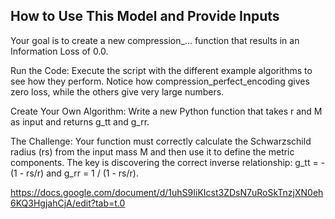 ## How to Use This Model and Provide Inputs
Your goal is to create a new compression_... function that results in an Information Loss of 0.0.

Run the Code: Execute the script with the different example algorithms to see how they perform. Notice how compression_perfect_encoding gives zero loss, while the others give very large numbers.

Create Your Own Algorithm: Write a new Python function that takes r and M as input and returns g_tt and g_rr.

The Challenge: Your function must correctly calculate the Schwarzschild radius (rs) from the input mass M and then use it to define the metric components. The key is discovering the correct inverse relationship: g_tt = -(1 - rs/r) and g_rr = 1 / (1 - rs/r).


https://docs.google.com/document/d/1uhS9IiKIcst3ZDsN7uRoSkTnzjXN0eh6KQ3HgjahCjA/edit?tab=t.0
